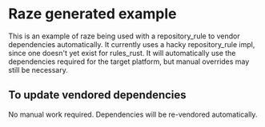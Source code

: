 # Raze generated example

This is an example of raze being used with a repository_rule to vendor dependencies automatically. It currently uses a hacky repository_rule impl, since one doesn't yet exist for rules_rust. It will automatically use the dependencies required for the target platform, but manual overrides may still be necessary.

## To update vendored dependencies

No manual work required. Dependencies will be re-vendored automatically.
